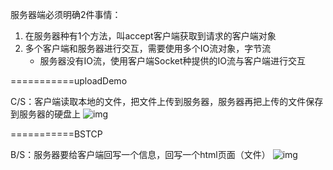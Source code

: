服务器端必须明确2件事情：

1. 在服务器种有1个方法，叫accept客户端获取到请求的客户端对象
2. 多个客户端和服务器进行交互，需要使用多个IO流对象，字节流
   - 服务器没有IO流，使用客户端Socket种提供的IO流与客户端进行交互
   
===========uploadDemo   

C/S：客户端读取本地的文件，把文件上传到服务器，服务器再把上传的文件保存到服务器的硬盘上
![img](https://github.com/gongzizhao/NetworkCoding/raw/master/Net/images/CSTCP.png)

===========BSTCP    

B/S：服务器要给客户端回写一个信息，回写一个html页面（文件）
![img](https://github.com/gongzizhao/NetworkCoding/raw/master/Net/images/BSTCP.png)
